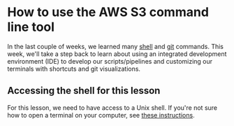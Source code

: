 # How to use the AWS S3 command line tool

In the last couple of weeks, we learned many [shell](../20220906-intro-to-shell1/lesson.md) and [git](../../workshops/20220920-intro-to-git-and-github/lesson.md) commands. This week, we'll take a step back to learn about using an integrated development environment (IDE) to develop our scripts/pipelines and customizing our terminals with shortcuts and git visualizations.

## Accessing the shell for this lesson

For this lesson, we need to have access to a Unix shell.
If you're not sure how to open a terminal on your computer, see [these instructions](https://swcarpentry.github.io/shell-novice/setup.html).

